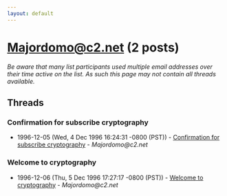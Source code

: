 ```yaml
---
layout: default
---
```


# Majordomo@c2.net (2 posts)

_Be aware that many list participants used multiple email addresses over their time active on the list. As such this page may not contain all threads available._

## Threads

### Confirmation for subscribe cryptography
+ 1996-12-05 (Wed, 4 Dec 1996 16:24:31 -0800 (PST)) - [Confirmation for subscribe cryptography](/archive/1996/12/fafa6ebb44367e4cf94b46805090f3383201a8cae6d0de728c526160d0c159f7) - _Majordomo@c2.net_

### Welcome to cryptography
+ 1996-12-06 (Thu, 5 Dec 1996 17:27:17 -0800 (PST)) - [Welcome to cryptography](/archive/1996/12/64372b4b7924479f8ec4b17881d276d52ea4a1eea5392b0ab7f5d0c0ae4540d2) - _Majordomo@c2.net_


